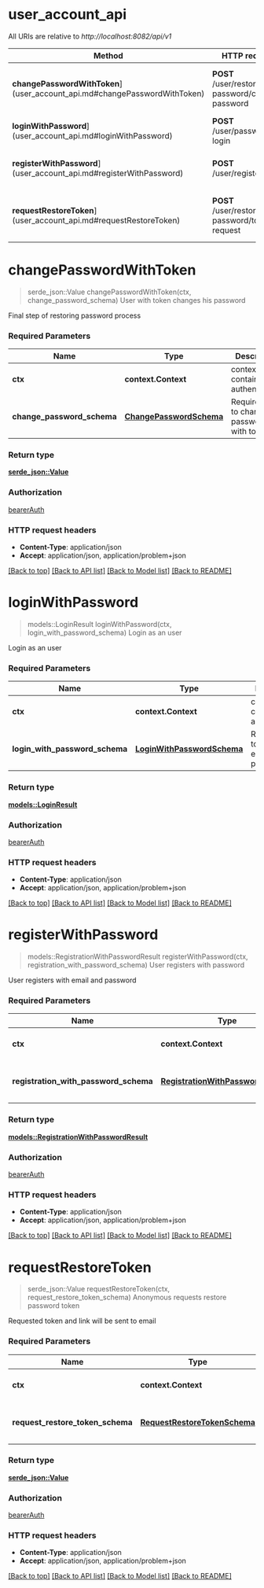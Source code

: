# user_account_api

All URIs are relative to *http://localhost:8082/api/v1*

Method | HTTP request | Description
------------- | ------------- | -------------
**changePasswordWithToken**](user_account_api.md#changePasswordWithToken) | **POST** /user/restore-password/change-password | User with token changes his password
**loginWithPassword**](user_account_api.md#loginWithPassword) | **POST** /user/password-login | Login as an user
**registerWithPassword**](user_account_api.md#registerWithPassword) | **POST** /user/register | User registers with password
**requestRestoreToken**](user_account_api.md#requestRestoreToken) | **POST** /user/restore-password/token-request | Anonymous requests restore password token


# **changePasswordWithToken**
> serde_json::Value changePasswordWithToken(ctx, change_password_schema)
User with token changes his password

Final step of restoring password process

### Required Parameters

Name | Type | Description  | Notes
------------- | ------------- | ------------- | -------------
 **ctx** | **context.Context** | context containing the authentication | nil if no authentication
  **change_password_schema** | [**ChangePasswordSchema**](ChangePasswordSchema.md)| Required data to change password with token | 

### Return type

[**serde_json::Value**](object.md)

### Authorization

[bearerAuth](../README.md#bearerAuth)

### HTTP request headers

 - **Content-Type**: application/json
 - **Accept**: application/json, application/problem+json

[[Back to top]](#) [[Back to API list]](../README.md#documentation-for-api-endpoints) [[Back to Model list]](../README.md#documentation-for-models) [[Back to README]](../README.md)

# **loginWithPassword**
> models::LoginResult loginWithPassword(ctx, login_with_password_schema)
Login as an user

Login as an user

### Required Parameters

Name | Type | Description  | Notes
------------- | ------------- | ------------- | -------------
 **ctx** | **context.Context** | context containing the authentication | nil if no authentication
  **login_with_password_schema** | [**LoginWithPasswordSchema**](LoginWithPasswordSchema.md)| Required data to login with email and password | 

### Return type

[**models::LoginResult**](LoginResult.md)

### Authorization

[bearerAuth](../README.md#bearerAuth)

### HTTP request headers

 - **Content-Type**: application/json
 - **Accept**: application/json, application/problem+json

[[Back to top]](#) [[Back to API list]](../README.md#documentation-for-api-endpoints) [[Back to Model list]](../README.md#documentation-for-models) [[Back to README]](../README.md)

# **registerWithPassword**
> models::RegistrationWithPasswordResult registerWithPassword(ctx, registration_with_password_schema)
User registers with password

User registers with email and password

### Required Parameters

Name | Type | Description  | Notes
------------- | ------------- | ------------- | -------------
 **ctx** | **context.Context** | context containing the authentication | nil if no authentication
  **registration_with_password_schema** | [**RegistrationWithPasswordSchema**](RegistrationWithPasswordSchema.md)| Data required to register with email and password | 

### Return type

[**models::RegistrationWithPasswordResult**](RegistrationWithPasswordResult.md)

### Authorization

[bearerAuth](../README.md#bearerAuth)

### HTTP request headers

 - **Content-Type**: application/json
 - **Accept**: application/json, application/problem+json

[[Back to top]](#) [[Back to API list]](../README.md#documentation-for-api-endpoints) [[Back to Model list]](../README.md#documentation-for-models) [[Back to README]](../README.md)

# **requestRestoreToken**
> serde_json::Value requestRestoreToken(ctx, request_restore_token_schema)
Anonymous requests restore password token

Requested token and link will be sent to email

### Required Parameters

Name | Type | Description  | Notes
------------- | ------------- | ------------- | -------------
 **ctx** | **context.Context** | context containing the authentication | nil if no authentication
  **request_restore_token_schema** | [**RequestRestoreTokenSchema**](RequestRestoreTokenSchema.md)| Required data to get restore password token | 

### Return type

[**serde_json::Value**](object.md)

### Authorization

[bearerAuth](../README.md#bearerAuth)

### HTTP request headers

 - **Content-Type**: application/json
 - **Accept**: application/json, application/problem+json

[[Back to top]](#) [[Back to API list]](../README.md#documentation-for-api-endpoints) [[Back to Model list]](../README.md#documentation-for-models) [[Back to README]](../README.md)

